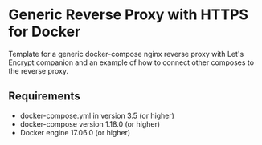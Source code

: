 # Generic Reverse Proxy with HTTPS for Docker

Template for a generic docker-compose nginx reverse proxy with Let's Encrypt companion and an example of how to connect other composes to the reverse proxy.

## Requirements
* docker-compose.yml in version 3.5 (or higher)
* docker-compose version 1.18.0 (or higher)
* Docker engine 17.06.0 (or higher)
